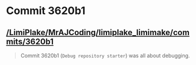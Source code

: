 # Commit 3620b1
## [/LimiPlake/MrAJCoding/limiplake_limimake/commits/3620b1](https://github.com/LimiPlake/limiplake_limimake/commit/36260b1cecb95c0671b9f9bf31656e333e8f73f3)

> Commit 3620b1 (`Debug repository starter`) was all about debugging.
> 
